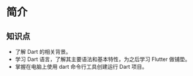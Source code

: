# 简介

## 知识点

- 了解 Dart 的相关背景。
- 学习 Dart 语言，了解其主要语法和基本特性，为之后学习 Flutter 做铺垫。
- 掌握在电脑上使用 dart 命令行工具创建运行 Dart 项目。
